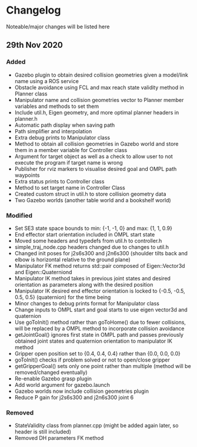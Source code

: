 # Changelog

Noteable/major changes will be listed here

## 29th Nov 2020

### Added

- Gazebo plugin to obtain desired collision geometries given a model/link name using a ROS service
- Obstacle avoidance using FCL and max reach state validity method in Planner class
- Manipulator name and collision geometries vector to Planner member variables and methods to set them
- Include util.h, Eigen geometry, and more optimal planner headers in planner.h
- Automatic path display when saving path
- Path simplifier and interpolation
- Extra debug prints to Manipulator class
- Method to obtain all collision geometries in Gazebo world and store them in a member variable for Controller class
- Argument for target object as well as a check to allow user to not execute the program if target name is wrong
- Publisher for rviz markers to visualise desired goal and OMPL path waypoints
- Extra status prints to Controller class
- Method to set target name in Controller Class
- Created custom struct in util.h to store collision geometry data
- Two Gazebo worlds (another table world and a bookshelf world)

### Modified

- Set SE3 state space bounds to min: {-1, -1, 0} and max: {1, 1, 0.9}
- End effector start orientation included in OMPL start state
- Moved some headers and typedefs from util.h to controller.h
- simple_traj_node.cpp headers changed due to changes to util.h
- Changed init poses for j2s6s300 and j2n6s300 (shoulder tilts back and elbow is horizontal relative to the ground plane)
- Manipulator FK method returns std::pair composed of Eigen::Vector3d and Eigen::Quaterniond
- Manipulator IK method takes in previous joint states and desired orientation as parameters along with the desired position
- Manipulator IK desired end effector orientation is locked to {-0.5, -0.5, 0.5, 0.5} (quaternion) for the time being
- Minor changes to debug prints format for Manipulator class
- Change inputs to OMPL start and goal starts to use eigen vector3d and quaternion
- Use goToInit() method rather than goToHome() due to fewer collisions, will be replaced by a OMPL method to incorporate collision avoidance
- getJointGoal() ignores first state in OMPL path and passes previously obtained joint states and quaternion orientation to manipulator IK method
- Gripper open position set to {0.4, 0.4, 0.4} rather than {0.0, 0.0, 0.0}
- goToInit() checks if problem solved or not to open/close gripper
- getGripperGoal() sets only one point rather than multiple (method will be removed/changed eventually)
- Re-enable Gazebo grasp plugin
- Add world argument for gazebo.launch
- Gazebo worlds now include collision geometries plugin
- Reduce P gain for j2s6s300 and j2n6s300 joint 6

### Removed

- StateValidity class from planner.cpp (might be added again later, so header is still included)
- Removed DH parameters FK method 
